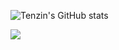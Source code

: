 
<!-- [![GitHub Streak](http://github-readme-streak-stats.herokuapp.com?user=tenzind12&theme=radical&date_format=j%20M%5B%20Y%5D)](https://github.com/tenzins12) -->

![Tenzin's GitHub stats](https://github-readme-stats.vercel.app/api?username=tenzind12&show_icons=true&theme=blue-green)


<!-- [![Top Langs](https://github-readme-stats.vercel.app/api/top-langs/?username=tenzind12&hide=blade,html,css,scss,hack&layout=compact)](https://github.com/tenzind12/github-readme-stats) -->

<!-- [![willianrod's wakatime stats](https://github-readme-stats.vercel.app/api/wakatime?username=tenzin)](https://github.com/tenzin/github-readme-stats) -->

<img src="https://github-readme-stats.vercel.app/api/wakatime?username=Tenzin&layout=compact&theme=merko" />
